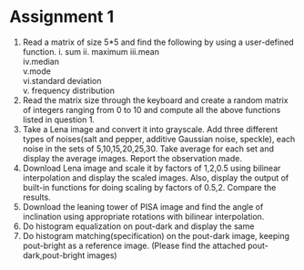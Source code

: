 # Assignment 1

1. Read a matrix of size 5*5 and find the following by using a user-defined function.
    i. sum
    ii. maximum
    iii.mean  
    iv.median   
    v.mode    
    vi.standard deviation       
    v. frequency distribution
2. Read the matrix size through the keyboard and create a random matrix of integers ranging from  0 to 10 and compute all the above functions listed in question 1.
3. Take a Lena image and convert it into grayscale. Add three different types of noises(salt and pepper, additive Gaussian noise, speckle), each noise in the sets of 5,10,15,20,25,30. Take average for each set and display the average images. Report the observation made.
4. Download Lena image and scale it by factors of 1,2,0.5 using bilinear interpolation and display the scaled images. Also, display the output of built-in functions for doing scaling by factors of 0.5,2. Compare the results.
5. Download the leaning tower of PISA image and find the angle of inclination using appropriate rotations with bilinear interpolation.
6. Do histogram equalization on pout-dark and display the same
7. Do histogram matching(specification) on the pout-dark image, keeping pout-bright as a reference image.
(Please find the attached pout-dark,pout-bright images) 
